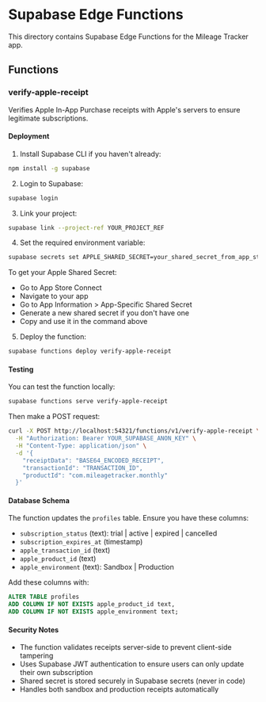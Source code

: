 # Supabase Edge Functions

This directory contains Supabase Edge Functions for the Mileage Tracker app.

## Functions

### verify-apple-receipt

Verifies Apple In-App Purchase receipts with Apple's servers to ensure legitimate subscriptions.

#### Deployment

1. Install Supabase CLI if you haven't already:
```bash
npm install -g supabase
```

2. Login to Supabase:
```bash
supabase login
```

3. Link your project:
```bash
supabase link --project-ref YOUR_PROJECT_REF
```

4. Set the required environment variable:
```bash
supabase secrets set APPLE_SHARED_SECRET=your_shared_secret_from_app_store_connect
```

To get your Apple Shared Secret:
- Go to App Store Connect
- Navigate to your app
- Go to App Information > App-Specific Shared Secret
- Generate a new shared secret if you don't have one
- Copy and use it in the command above

5. Deploy the function:
```bash
supabase functions deploy verify-apple-receipt
```

#### Testing

You can test the function locally:
```bash
supabase functions serve verify-apple-receipt
```

Then make a POST request:
```bash
curl -X POST http://localhost:54321/functions/v1/verify-apple-receipt \
  -H "Authorization: Bearer YOUR_SUPABASE_ANON_KEY" \
  -H "Content-Type: application/json" \
  -d '{
    "receiptData": "BASE64_ENCODED_RECEIPT",
    "transactionId": "TRANSACTION_ID",
    "productId": "com.mileagetracker.monthly"
  }'
```

#### Database Schema

The function updates the `profiles` table. Ensure you have these columns:
- `subscription_status` (text): trial | active | expired | cancelled
- `subscription_expires_at` (timestamp)
- `apple_transaction_id` (text)
- `apple_product_id` (text)
- `apple_environment` (text): Sandbox | Production

Add these columns with:
```sql
ALTER TABLE profiles
ADD COLUMN IF NOT EXISTS apple_product_id text,
ADD COLUMN IF NOT EXISTS apple_environment text;
```

#### Security Notes

- The function validates receipts server-side to prevent client-side tampering
- Uses Supabase JWT authentication to ensure users can only update their own subscription
- Shared secret is stored securely in Supabase secrets (never in code)
- Handles both sandbox and production receipts automatically
